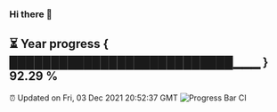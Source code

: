 ### Hi there 👋
⏳ Year progress { ███████████████████████████▁▁▁ } 92.29 %
---
⏰ Updated on Fri, 03 Dec 2021 20:52:37 GMT
![Progress Bar CI](https://github.com/liununu/liununu/workflows/Progress%20Bar%20CI/badge.svg)
